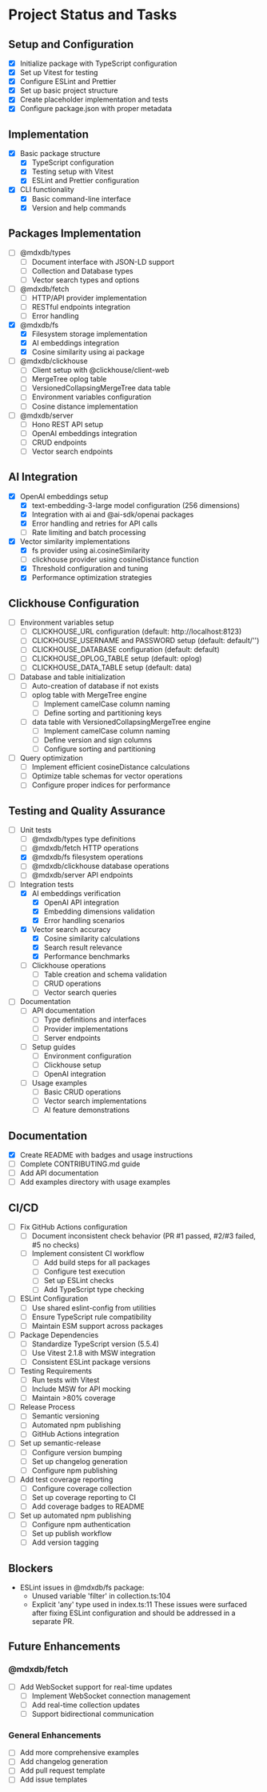 # Project Status and Tasks

## Setup and Configuration

- [x] Initialize package with TypeScript configuration
- [x] Set up Vitest for testing
- [x] Configure ESLint and Prettier
- [x] Set up basic project structure
- [x] Create placeholder implementation and tests
- [x] Configure package.json with proper metadata

## Implementation
- [x] Basic package structure
  - [x] TypeScript configuration
  - [x] Testing setup with Vitest
  - [x] ESLint and Prettier configuration
- [x] CLI functionality
  - [x] Basic command-line interface
  - [x] Version and help commands

## Packages Implementation
- [ ] @mdxdb/types
  - [ ] Document interface with JSON-LD support
  - [ ] Collection and Database types
  - [ ] Vector search types and options
- [ ] @mdxdb/fetch
  - [ ] HTTP/API provider implementation
  - [ ] RESTful endpoints integration
  - [ ] Error handling
- [x] @mdxdb/fs
  - [x] Filesystem storage implementation
  - [x] AI embeddings integration
  - [x] Cosine similarity using ai package
- [ ] @mdxdb/clickhouse
  - [ ] Client setup with @clickhouse/client-web
  - [ ] MergeTree oplog table
  - [ ] VersionedCollapsingMergeTree data table
  - [ ] Environment variables configuration
  - [ ] Cosine distance implementation
- [ ] @mdxdb/server
  - [ ] Hono REST API setup
  - [ ] OpenAI embeddings integration
  - [ ] CRUD endpoints
  - [ ] Vector search endpoints

## AI Integration
- [x] OpenAI embeddings setup
  - [x] text-embedding-3-large model configuration (256 dimensions)
  - [x] Integration with ai and @ai-sdk/openai packages
  - [x] Error handling and retries for API calls
  - [ ] Rate limiting and batch processing
- [x] Vector similarity implementations
  - [x] fs provider using ai.cosineSimilarity
  - [ ] clickhouse provider using cosineDistance function
  - [x] Threshold configuration and tuning
  - [x] Performance optimization strategies

## Clickhouse Configuration
- [ ] Environment variables setup
  - [ ] CLICKHOUSE_URL configuration (default: http://localhost:8123)
  - [ ] CLICKHOUSE_USERNAME and PASSWORD setup (default: default/'')
  - [ ] CLICKHOUSE_DATABASE configuration (default: default)
  - [ ] CLICKHOUSE_OPLOG_TABLE setup (default: oplog)
  - [ ] CLICKHOUSE_DATA_TABLE setup (default: data)
- [ ] Database and table initialization
  - [ ] Auto-creation of database if not exists
  - [ ] oplog table with MergeTree engine
    - [ ] Implement camelCase column naming
    - [ ] Define sorting and partitioning keys
  - [ ] data table with VersionedCollapsingMergeTree engine
    - [ ] Implement camelCase column naming
    - [ ] Define version and sign columns
    - [ ] Configure sorting and partitioning
- [ ] Query optimization
  - [ ] Implement efficient cosineDistance calculations
  - [ ] Optimize table schemas for vector operations
  - [ ] Configure proper indices for performance

## Testing and Quality Assurance
- [ ] Unit tests
  - [ ] @mdxdb/types type definitions
  - [ ] @mdxdb/fetch HTTP operations
  - [x] @mdxdb/fs filesystem operations
  - [ ] @mdxdb/clickhouse database operations
  - [ ] @mdxdb/server API endpoints
- [ ] Integration tests
  - [x] AI embeddings verification
    - [x] OpenAI API integration
    - [x] Embedding dimensions validation
    - [x] Error handling scenarios
  - [x] Vector search accuracy
    - [x] Cosine similarity calculations
    - [x] Search result relevance
    - [x] Performance benchmarks
  - [ ] Clickhouse operations
    - [ ] Table creation and schema validation
    - [ ] CRUD operations
    - [ ] Vector search queries
- [ ] Documentation
  - [ ] API documentation
    - [ ] Type definitions and interfaces
    - [ ] Provider implementations
    - [ ] Server endpoints
  - [ ] Setup guides
    - [ ] Environment configuration
    - [ ] Clickhouse setup
    - [ ] OpenAI integration
  - [ ] Usage examples
    - [ ] Basic CRUD operations
    - [ ] Vector search implementations
    - [ ] AI feature demonstrations

## Documentation

- [x] Create README with badges and usage instructions
- [ ] Complete CONTRIBUTING.md guide
- [ ] Add API documentation
- [ ] Add examples directory with usage examples

## CI/CD

- [ ] Fix GitHub Actions configuration
  - [ ] Document inconsistent check behavior (PR #1 passed, #2/#3 failed, #5 no checks)
  - [ ] Implement consistent CI workflow
    - [ ] Add build steps for all packages
    - [ ] Configure test execution
    - [ ] Set up ESLint checks
    - [ ] Add TypeScript type checking
- [ ] ESLint Configuration
  - [ ] Use shared eslint-config from utilities
  - [ ] Ensure TypeScript rule compatibility
  - [ ] Maintain ESM support across packages
- [ ] Package Dependencies
  - [ ] Standardize TypeScript version (5.5.4)
  - [ ] Use Vitest 2.1.8 with MSW integration
  - [ ] Consistent ESLint package versions
- [ ] Testing Requirements
  - [ ] Run tests with Vitest
  - [ ] Include MSW for API mocking
  - [ ] Maintain >80% coverage
- [ ] Release Process
  - [ ] Semantic versioning
  - [ ] Automated npm publishing
  - [ ] GitHub Actions integration
- [ ] Set up semantic-release
  - [ ] Configure version bumping
  - [ ] Set up changelog generation
  - [ ] Configure npm publishing
- [ ] Add test coverage reporting
  - [ ] Configure coverage collection
  - [ ] Set up coverage reporting to CI
  - [ ] Add coverage badges to README
- [ ] Set up automated npm publishing
  - [ ] Configure npm authentication
  - [ ] Set up publish workflow
  - [ ] Add version tagging

## Blockers

- ESLint issues in @mdxdb/fs package:
  - Unused variable 'filter' in collection.ts:104
  - Explicit 'any' type used in index.ts:11
  These issues were surfaced after fixing ESLint configuration and should be addressed in a separate PR.

## Future Enhancements

### @mdxdb/fetch
- [ ] Add WebSocket support for real-time updates
  - [ ] Implement WebSocket connection management
  - [ ] Add real-time collection updates
  - [ ] Support bidirectional communication

### General Enhancements
- [ ] Add more comprehensive examples
- [ ] Add changelog generation
- [ ] Add pull request template
- [ ] Add issue templates
